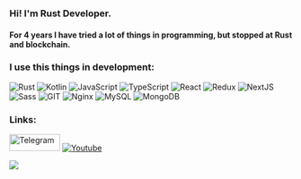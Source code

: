 ### Hi! I'm Rust Developer.

#### For 4 years I have tried a lot of things in programming, but stopped at Rust and blockchain.

### I use this things in development:

<p>
  <img alt="Rust" src="https://img.shields.io/badge/rust-%23000000.svg?&style=for-the-badge&logo=rust&logoColor=white"/>
  <img alt="Kotlin" src="https://img.shields.io/badge/kotlin-%230095D5.svg?&style=for-the-badge&logo=kotlin&logoColor=white"/>
  <img alt="JavaScript" src="https://img.shields.io/badge/-JavaScript-f0db4f?style=flat-square&logo=javascript&logoColor=white" />
  <img alt="TypeScript" src="https://img.shields.io/badge/-TypeScript-f0db4f?style=flat-square&logo=typescript&logoColor=white" />
  <img alt="React" src="https://img.shields.io/badge/-React-61dafb?style=flat-square&logo=react&logoColor=white" />
  <img alt="Redux" src="https://img.shields.io/badge/Redux-593D88?style=flat-square&logo=redux&logoColor=white" />
  <img alt="NextJS" src="https://img.shields.io/badge/-NextJS-42b983?style=flat-square&logo=nextjs&logoColor=white" />
  <img alt="Sass" src="https://img.shields.io/badge/-Sass-bf4080?style=flat-square&logo=sass&logoColor=white" />
  <img alt="GIT" src="https://img.shields.io/badge/-Git-f14e32?style=flat-square&logo=git&logoColor=white" />
  <img alt="Nginx" src="https://img.shields.io/badge/nginx%20-%23009639.svg?&style=for-the-badge&logo=nginx&logoColor=white"/>
  <img alt="MySQL" src="https://img.shields.io/badge/mysql-%2300f.svg?&style=for-the-badge&logo=mysql&logoColor=white"/>
  <img alt="MongoDB" src ="https://img.shields.io/badge/MongoDB-%234ea94b.svg?&style=for-the-badge&logo=mongodb&logoColor=white"/>
</p>

### Links:

<p>
  <a href="https://t.me/pr3s3n7" target="_blank"><img alt="Telegram" width=90 height=30 src="https://i.siteapi.org/o58BVwcNDp9OKszxFmiDTK-rfPQ=/0x0:1200x628/s.siteapi.org/4988ac128c532eb.ru/img/379wkv530kisow08w8gw0w08c08k0k" /></a>
  <a href="https://www.youtube.com/channel/UCA7XPClPO83E9pMa24mkm2Q" target="_blank"><img alt="Youtube" src="https://img.shields.io/badge/Youtube%20-%23FF0000.svg?&style=for-the-badge&logo=YouTube&logoColor=white"/>
</p>

![](https://thumbs.gfycat.com/AngelicConcreteHypsilophodon-size_restricted.gif)

